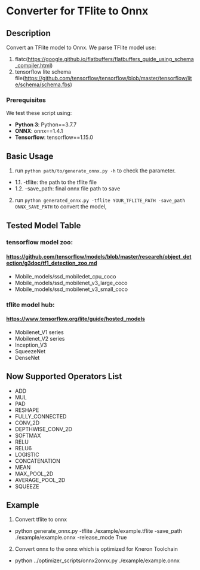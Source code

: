 # Converter for TFlite to Onnx

## Description

Convert an TFlite model to Onnx.
We parse TFlite model use:
1. flatc(https://google.github.io/flatbuffers/flatbuffers_guide_using_schema_compiler.html) 
2. tensorflow lite schema file(https://github.com/tensorflow/tensorflow/blob/master/tensorflow/lite/schema/schema.fbs)

### Prerequisites

We test these script using:
* **Python 3**:    Python==3.7.7
* **ONNX**:    onnx==1.4.1
* **Tensorflow**:    tensorflow==1.15.0

## Basic Usage

1. run `python path/to/generate_onnx.py -h` to check the parameter.
* 1.1. -tflite: the path to the tflite file
* 1.2. -save_path: final onnx file path to save
2. run `python generated_onnx.py -tflite YOUR_TFLITE_PATH -save_path ONNX_SAVE_PATH` to convert the model,

## Tested Model Table

### tensorflow model zoo:
#### https://github.com/tensorflow/models/blob/master/research/object_detection/g3doc/tf1_detection_zoo.md
* Mobile_models/ssd_mobiledet_cpu_coco
* Mobile_models/ssd_mobilenet_v3_large_coco
* Mobile_models/ssd_mobilenet_v3_small_coco

### tflite model hub:
#### https://www.tensorflow.org/lite/guide/hosted_models
* Mobilenet_V1 series
* Mobilenet_V2 series
* Inception_V3
* SqueezeNet
* DenseNet


## Now Supported Operators List
* ADD
* MUL
* PAD
* RESHAPE
* FULLY_CONNECTED
* CONV_2D
* DEPTHWISE_CONV_2D
* SOFTMAX
* RELU
* RELU6
* LOGISTIC
* CONCATENATION
* MEAN
* MAX_POOL_2D
* AVERAGE_POOL_2D
* SQUEEZE

## Example
1. Convert tflite to onnx 
* python generate_onnx.py -tflite ./example/example.tflite -save_path ./example/example.onnx -release_mode True
2. Convert onnx to the onnx which is optimized for Kneron Toolchain
* python ../optimizer_scripts/onnx2onnx.py ./example/example.onnx